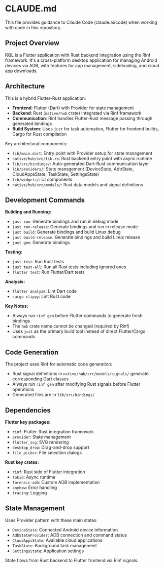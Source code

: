 # CLAUDE.md

This file provides guidance to Claude Code (claude.ai/code) when working with code in this repository.

## Project Overview

RQL is a Flutter application with Rust backend integration using the Rinf framework. It's a cross-platform desktop application for managing Android devices via ADB, with features for app management, sideloading, and cloud app downloads.

## Architecture

This is a hybrid Flutter-Rust application:

- **Frontend**: Flutter (Dart) with Provider for state management
- **Backend**: Rust (`native/hub` crate) integrated via Rinf framework
- **Communication**: Rinf handles Flutter-Rust message passing through generated bindings
- **Build System**: Uses `just` for task automation, Flutter for frontend builds, Cargo for Rust compilation

Key architectural components:
- `lib/main.dart`: Entry point with Provider setup for state management
- `native/hub/src/lib.rs`: Rust backend entry point with async runtime
- `lib/src/bindings/`: Auto-generated Dart-Rust communication layer
- `lib/providers/`: State management (DeviceState, AdbState, CloudAppsState, TaskState, SettingsState)
- `lib/widgets/`: UI components
- `native/hub/src/models/`: Rust data models and signal definitions

## Development Commands

**Building and Running:**
- `just run`: Generate bindings and run in debug mode
- `just run-release`: Generate bindings and run in release mode
- `just build`: Generate bindings and build Linux debug
- `just build-release`: Generate bindings and build Linux release
- `just gen`: Generate bindings

**Testing:**
- `just test`: Run Rust tests
- `just test-all`: Run all Rust tests including ignored ones
- `flutter test`: Run Flutter/Dart tests

**Analysis:**
- `flutter analyze`: Lint Dart code
- `cargo clippy`: Lint Rust code

**Key Notes:**
- Always run `rinf gen` before Flutter commands to generate fresh bindings
- The `hub` crate name cannot be changed (required by Rinf)
- Uses `just` as the primary build tool instead of direct Flutter/Cargo commands

## Code Generation

The project uses Rinf for automatic code generation:
- Rust signal definitions in `native/hub/src/models/signals/` generate corresponding Dart classes
- Always run `rinf gen` after modifying Rust signals before Flutter operations
- Generated files are in `lib/src/bindings/`

## Dependencies

**Flutter key packages:**
- `rinf`: Flutter-Rust integration framework
- `provider`: State management
- `flutter_svg`: SVG rendering
- `desktop_drop`: Drag-and-drop support
- `file_picker`: File selection dialogs

**Rust key crates:**
- `rinf`: Rust side of Flutter integration
- `tokio`: Async runtime
- `forensic-adb`: Custom ADB implementation
- `anyhow`: Error handling
- `tracing`: Logging

## State Management

Uses Provider pattern with these main states:
- `DeviceState`: Connected Android device information
- `AdbStateProvider`: ADB connection and command status
- `CloudAppsState`: Available cloud applications
- `TaskState`: Background task management
- `SettingsState`: Application settings

State flows from Rust backend to Flutter frontend via Rinf signals.